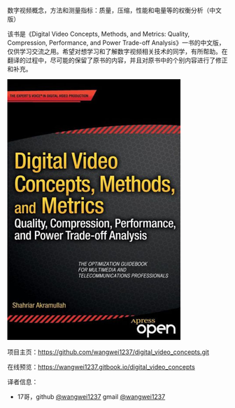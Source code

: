 数字视频概念，方法和测量指标：质量，压缩，性能和电量等的权衡分析（中文版）

该书是《Digital Video Concepts, Methods, and Metrics: Quality, Compression, Performance, and Power Trade-off Analysis》一书的中文版，仅供学习交流之用。希望对想学习和了解数字视频相关技术的同学，有所帮助。在翻译的过程中，尽可能的保留了原书的内容，并且对原书中的个别内容进行了修正和补充。

![](images/cover_0.jpg)

项目主页：https://github.com/wangwei1237/digital_video_concepts.git

在线预览：https://wangwei1237.gitbook.io/digital_video_concepts


译者信息：
* 17哥，github [@wangwei1237](https://github.com/wangwei1237) gmail [@wangwei1237](wangwei1237@gmail.com)

